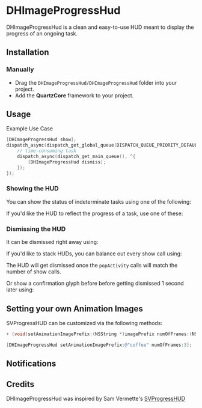 # DHImageProgressHud

DHImageProgressHud is a clean and easy-to-use HUD meant to display the progress of an ongoing task.

<!--![SVProgressHUD](http://f.cl.ly/items/2G1F1Z0M0k0h2U3V1p39/SVProgressHUD.gif)-->

## Installation

### Manually

* Drag the `DHImageProgressHud/DHImageProgressHud` folder into your project.
* Add the **QuartzCore** framework to your project.

## Usage


Example Use Case 

```objective-c
[DHImageProgressHud show];
dispatch_async(dispatch_get_global_queue(DISPATCH_QUEUE_PRIORITY_DEFAULT, 0), ^{
    // time-consuming task
    dispatch_async(dispatch_get_main_queue(), ^{
        [DHImageProgressHud dismiss];
    });
});
```

### Showing the HUD

You can show the status of indeterminate tasks using one of the following:

<!--```objective-c-->
<!--+ (void)show;-->
<!--+ (void)showWithMaskType:(SVProgressHUDMaskType)maskType;-->
<!--+ (void)showWithStatus:(NSString*)string;-->
<!--+ (void)showWithStatus:(NSString*)string maskType:(SVProgressHUDMaskType)maskType;-->
<!--```-->

If you'd like the HUD to reflect the progress of a task, use one of these:

<!--```objective-c-->
<!--+ (void)showProgress:(CGFloat)progress;-->
<!--+ (void)showProgress:(CGFloat)progress status:(NSString*)status;-->
<!--+ (void)showProgress:(CGFloat)progress status:(NSString*)status maskType:(SVProgressHUDMaskType)maskType;-->
<!--```-->

### Dismissing the HUD

It can be dismissed right away using:

<!--```objective-c-->
<!--+ (void)dismiss;-->
<!--```-->

If you'd like to stack HUDs, you can balance out every show call using:

<!--```objective-c-->
<!--+ (void)popActivity;-->
<!--```-->

The HUD will get dismissed once the `popActivity` calls will match the number of show calls.  

Or show a confirmation glyph before before getting dismissed 1 second later using:

<!--```objective-c-->
<!--+ (void)showSuccessWithStatus:(NSString*)string;-->
<!--+ (void)showErrorWithStatus:(NSString *)string;-->
<!--+ (void)showImage:(UIImage*)image status:(NSString*)string; // use 28x28 pngs-->
<!--```-->

## Setting your own Animation Images

SVProgressHUD can be customized via the following methods:

```objective-c
+ (void)setAnimationImagePrefix:(NSString *)imagePrefix numOfFrames:(NSInteger)frames;

[DHImageProgressHud setAnimationImagePrefix:@"coffee" numOfFrames:3];
```

## Notifications

<!--`SVProgressHUD` posts four notifications via `NSNotificationCenter` in response to being shown/dismissed:-->
<!--* `SVProgressHUDWillAppearNotification` when the show animation starts-->
<!--* `SVProgressHUDDidAppearNotification` when the show animation completes-->
<!--* `SVProgressHUDWillDisappearNotification` when the dismiss animation starts-->
<!--* `SVProgressHUDDidDisappearNotification` when the dismiss animation completes-->

<!--Each notification passes a `userInfo` dictionary holding the HUD's status string (if any), retrievable via `SVProgressHUDStatusUserInfoKey`.-->

<!--`DHImageProgressHud` also posts `SVProgressHUDDidReceiveTouchEventNotification` when users touch on the screen. For this notification `userInfo` is not passed but the object parameter contains the `UIEvent` that related to the touch.-->

## Credits
DHImageProgressHud was inspired by Sam Vermette's [SVProgressHUD](https://github.com/TransitApp/SVProgressHUD)

